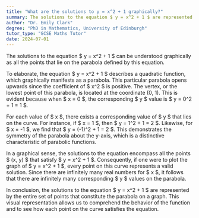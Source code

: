 ```yaml
---
title: "What are the solutions to y = x^2 + 1 graphically?"
summary: The solutions to the equation $ y = x^2 + 1 $ are represented by all points on the corresponding parabola, which opens upwards and is shifted one unit above the x-axis.
author: "Dr. Emily Clark"
degree: "PhD in Mathematics, University of Edinburgh"
tutor_type: "GCSE Maths Tutor"
date: 2024-07-01
---
```


The solutions to the equation $ y = x^2 + 1 $ can be understood graphically as all the points that lie on the parabola defined by this equation.

To elaborate, the equation $ y = x^2 + 1 $ describes a quadratic function, which graphically manifests as a parabola. This particular parabola opens upwards since the coefficient of $ x^2 $ is positive. The vertex, or the lowest point of this parabola, is located at the coordinate (0, 1). This is evident because when $ x = 0 $, the corresponding $ y $ value is $ y = 0^2 + 1 = 1 $.

For each value of $ x $, there exists a corresponding value of $ y $ that lies on the curve. For instance, if $ x = 1 $, then $ y = 1^2 + 1 = 2 $. Likewise, for $ x = -1 $, we find that $ y = (-1)^2 + 1 = 2 $. This demonstrates the symmetry of the parabola about the y-axis, which is a distinctive characteristic of parabolic functions.

In a graphical sense, the solutions to the equation encompass all the points $ (x, y) $ that satisfy $ y = x^2 + 1 $. Consequently, if one were to plot the graph of $ y = x^2 + 1 $, every point on this curve represents a valid solution. Since there are infinitely many real numbers for $ x $, it follows that there are infinitely many corresponding $ y $ values on the parabola.

In conclusion, the solutions to the equation $ y = x^2 + 1 $ are represented by the entire set of points that constitute the parabola on a graph. This visual representation allows us to comprehend the behavior of the function and to see how each point on the curve satisfies the equation.
    